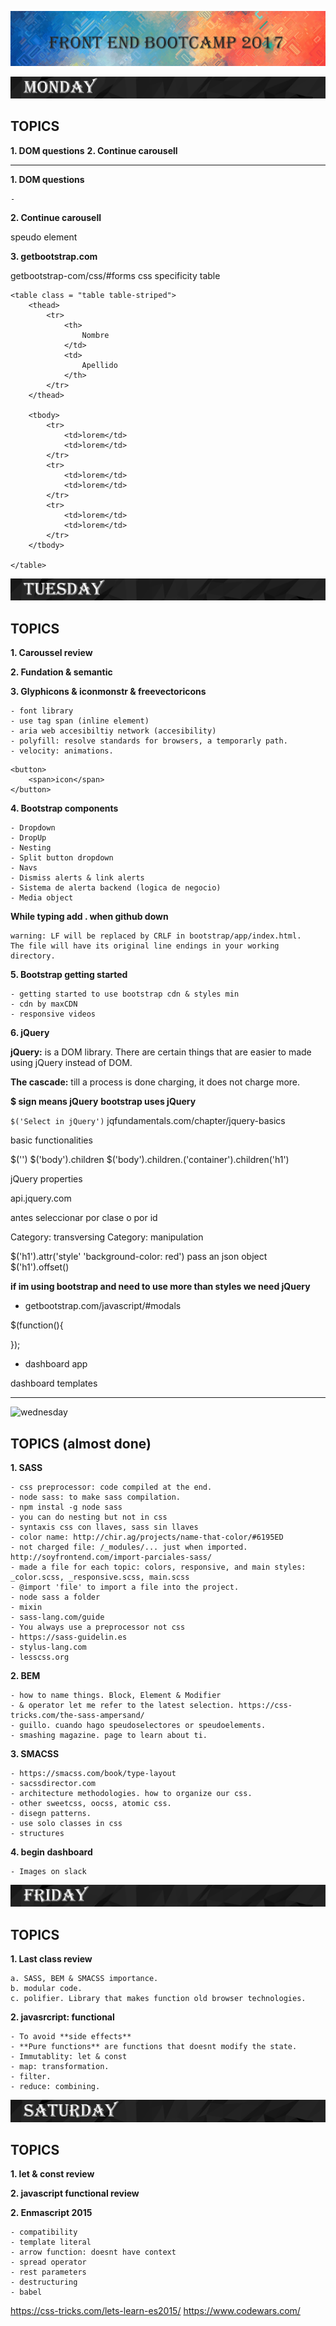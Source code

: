 ![bootcamp](/images/bootcamp_header.png)

![day](/images/monday.png)

## TOPICS

**1. DOM questions**
**2. Continue carousell**
___

**1. DOM questions**

    -

**2. Continue carousell**

speudo element

**3. getbootstrap.com**

getbootstrap-com/css/#forms
css specificity table

```
<table class = "table table-striped">
    <thead>
        <tr>
            <th>
                Nombre
            </td>
            <td>
                Apellido
            </th>
        </tr>
    </thead>
    
    <tbody>
        <tr>
            <td>lorem</td>
            <td>lorem</td>
        </tr>
        <tr>
            <td>lorem</td>
            <td>lorem</td>
        </tr>
        <tr>
            <td>lorem</td>
            <td>lorem</td>
        </tr>
    </tbody>

</table>
```

![tuesday](/images/tuesday.png)

## TOPICS

**1. Caroussel review**

**2. Fundation & semantic**

**3. Glyphicons & iconmonstr & freevectoricons**

    - font library
    - use tag span (inline element)
    - aria web accesibiltiy network (accesibility)
    - polyfill: resolve standards for browsers, a temporarly path.
    - velocity: animations.
    

```
<button>
    <span>icon</span>
</button>
```
   
**4. Bootstrap components**

    - Dropdown
    - DropUp
    - Nesting
    - Split button dropdown
    - Navs
    - Dismiss alerts & link alerts
    - Sistema de alerta backend (logica de negocio)
    - Media object

**While typing add . when github down**
```
warning: LF will be replaced by CRLF in bootstrap/app/index.html.
The file will have its original line endings in your working directory.
```

**5. Bootstrap getting started**

    - getting started to use bootstrap cdn & styles min
    - cdn by maxCDN
    - responsive videos

**6. jQuery**

**jQuery:** is a DOM library. There are certain things that are easier to made using jQuery instead of DOM.

**The cascade:** till a process is done charging, it does not charge more.

**$ sign means jQuery**
**bootstrap uses jQuery**

`$('Select in jQuery')`
jqfundamentals.com/chapter/jquery-basics

basic functionalities

$('')
$('body').children
$('body').children.('container').children('h1')

jQuery properties

api.jquery.com

antes seleccionar por clase o por id

Category: transversing
Category: manipulation

$('h1').attr('style' 'background-color: red')
pass an json object
$('h1').offset()

**if im using bootstrap and need to use more than styles we need jQuery**

- getbootstrap.com/javascript/#modals

$(function(){

});

- dashboard app

dashboard templates

___

![wednesday](/images/wednesday.jpg)

## TOPICS (almost done)

**1. SASS**
    
    - css preprocessor: code compiled at the end.
    - node sass: to make sass compilation.
    - npm instal -g node sass
    - you can do nesting but not in css
    - syntaxis css con llaves, sass sin llaves
    - color name: http://chir.ag/projects/name-that-color/#6195ED
    - not charged file: /_modules/... just when imported. http://soyfrontend.com/import-parciales-sass/
    - made a file for each topic: colors, responsive, and main styles: _color.scss, _responsive.scss, main.scss
    - @import 'file' to import a file into the project.
    - node sass a folder
    - mixin
    - sass-lang.com/guide
    - You always use a preprocessor not css
    - https://sass-guidelin.es
    - stylus-lang.com
    - lesscss.org


**2. BEM**

    - how to name things. Block, Element & Modifier
    - & operator let me refer to the latest selection. https://css-tricks.com/the-sass-ampersand/
    - guillo. cuando hago speudoselectores or speudoelements.
    - smashing magazine. page to learn about ti.
    
**3. SMACSS**

    - https://smacss.com/book/type-layout
    - sacssdirector.com
    - architecture methodologies. how to organize our css.
    - other sweetcss, oocss, atomic css.
    - disegn patterns.
    - use solo classes in css   
    - structures
    
**4. begin dashboard**

    - Images on slack
    
![friday](/images/friday.png)

## TOPICS

**1. Last class review**

    a. SASS, BEM & SMACSS importance.
    b. modular code.
    c. polifier. Library that makes function old browser technologies.
    
**2. javasrcript: functional**

    - To avoid **side effects**
    - **Pure functions** are functions that doesnt modify the state.
    - Immutablity: let & const 
    - map: transformation.
    - filter.
    - reduce: combining.
    
![saturday](/images/saturday.png)

## TOPICS

**1. let & const review**

**2. javascript functional review**
    
**2. Enmascript 2015**
    
    - compatibility
    - template literal
    - arrow function: doesnt have context
    - spread operator
    - rest parameters
    - destructuring
    - babel

https://css-tricks.com/lets-learn-es2015/
https://www.codewars.com/










